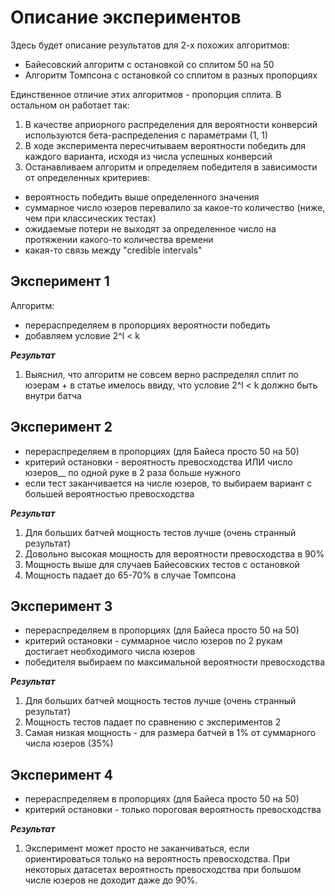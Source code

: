# Описание экспериментов

Здесь будет описание результатов для 2-х похожих алгоритмов: 
- Байесовский алгоритм с остановкой со сплитом 50 на 50 
- Алгоритм Томпсона с остановкой со сплитом в разных пропорциях 

Единственное отличие этих алгоритмов - пропорция сплита. В остальном он работает так:
1. В качестве априорного распределения для вероятности конверсий используются бета-распределения с параметрами (1, 1)
2. В ходе эксперимента пересчитываем вероятности победить для каждого варианта, исходя из числа успешных конверсий
3. Останавливаем алгоритм и определяем победителя в зависимости от определенных критериев:

- вероятность победить выше определенного значения
- суммарное число юзеров перевалило за какое-то количество (ниже, чем при классических тестах)
- ожидаемые потери не выходят за определенное число на протяжении какого-то количества времени
- какая-то связь между "credible intervals"

## Эксперимент 1

Алгоритм: 
- перераспределяем в пропорциях вероятности победить
- добавляем условие 2^l < k

***Результат***

1. Выяснил, что алгоритм не совсем верно распределял сплит по юзерам +
в статье имелось ввиду, что условие 2^l < k должно быть внутри батча 

## Эксперимент 2
- перераспределяем в пропорциях (для Байеса просто 50 на 50)
- критерий остановки - вероятность превосходства ИЛИ число юзеров__ по одной руке в 2 раза больше нужного
- если тест заканчивается на числе юзеров, то выбираем вариант с большей вероятностью
превосходства

***Результат***
1. Для больших батчей мощность тестов лучше (очень странный результат)
2. Довольно высокая мощность для вероятности превосходства в 90%
3. Мощность выше для случаев Байесовских тестов с остановкой
4. Мощность падает до 65-70% в случае Томпсона 

## Эксперимент 3
- перераспределяем в пропорциях (для Байеса просто 50 на 50)
- критерий остановки - суммарное число юзеров по 2 рукам достигает необходимого числа юзеров
- победителя выбираем по максимальной вероятности превосходства

***Результат***
1. Для больших батчей мощность тестов лучше (очень странный результат)
2. Мощность тестов падает по сравнению с экспериментов 2
3. Самая низкая мощность - для размера батчей в 1% от суммарного числа юзеров (35%)

## Эксперимент 4
- перераспределяем в пропорциях (для Байеса просто 50 на 50) 
- критерий остановки - только пороговая вероятность превосходства

***Результат***
1. Эксперимент может просто не заканчиваться, если ориентироваться только
на вероятность превосходства. При некоторых датасетах вероятность превосходства
при большом числе юзеров не доходит даже до 90%. 
